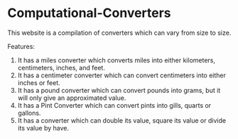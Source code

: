 # Computational-Converters
This website is a compilation of converters which can vary from size to size.

Features:
1. It has a  miles converter which converts miles into either kilometers, centimeters, inches, and feet.
2. It has a centimeter converter which can convert centimeters into either inches or feet.
3. It has a pound converter which can convert pounds into grams, but it will only give an approximated value.
4. It has a Pint Converter which can convert pints into gills, quarts or gallons.
5. It has a converter which can double its value, square its value or divide its value by have.
